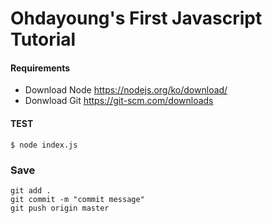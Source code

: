 # Ohdayoung's First Javascript Tutorial

#### Requirements
- Download Node https://nodejs.org/ko/download/
- Donwload Git https://git-scm.com/downloads 

#### TEST
```
$ node index.js
```

### Save
```
git add .
git commit -m "commit message"
git push origin master
```
